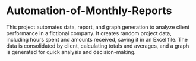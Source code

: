 # Automation-of-Monthly-Reports
This project automates data, report, and graph generation to analyze client performance in a fictional company. It creates random project data, including hours spent and amounts received, saving it in an Excel file. The data is consolidated by client, calculating totals and averages, and a graph is generated for quick analysis and decision-making.
